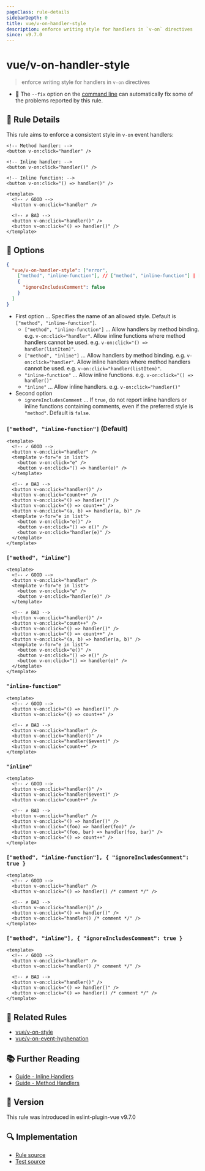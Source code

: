 ```yaml
---
pageClass: rule-details
sidebarDepth: 0
title: vue/v-on-handler-style
description: enforce writing style for handlers in `v-on` directives
since: v9.7.0
---
```


# vue/v-on-handler-style

> enforce writing style for handlers in `v-on` directives

- :wrench: The `--fix` option on the [command line](https://eslint.org/docs/user-guide/command-line-interface#fixing-problems) can automatically fix some of the problems reported by this rule.

## :book: Rule Details

This rule aims to enforce a consistent style in `v-on` event handlers:

```vue
<!-- Method handler: -->
<button v-on:click="handler" />

<!-- Inline handler: -->
<button v-on:click="handler()" />

<!-- Inline function: -->
<button v-on:click="() => handler()" />
```

<eslint-code-block fix :rules="{'vue/v-on-handler-style': ['error']}">

```vue
<template>
  <!-- ✓ GOOD -->
  <button v-on:click="handler" />

  <!-- ✗ BAD -->
  <button v-on:click="handler()" />
  <button v-on:click="() => handler()" />
</template>
```

</eslint-code-block>

## :wrench: Options

```json
{
  "vue/v-on-handler-style": ["error",
    ["method", "inline-function"], // ["method", "inline-function"] | ["method", "inline"] | "inline-function" | "inline"
    {
      "ignoreIncludesComment": false
    }
  ]
}
```

- First option ... Specifies the name of an allowed style. Default is `["method", "inline-function"]`.
  - `["method", "inline-function"]` ... Allow handlers by method binding. e.g. `v-on:click="handler"`. Allow inline functions where method handlers cannot be used. e.g. `v-on:click="() => handler(listItem)"`.
  - `["method", "inline"]` ... Allow handlers by method binding. e.g. `v-on:click="handler"`. Allow inline handlers where method handlers cannot be used. e.g. `v-on:click="handler(listItem)"`.
  - `"inline-function"` ... Allow inline functions. e.g. `v-on:click="() => handler()"`
  - `"inline"` ... Allow inline handlers. e.g. `v-on:click="handler()"`
- Second option
  - `ignoreIncludesComment` ... If `true`, do not report inline handlers or inline functions containing comments, even if the preferred style is `"method"`. Default is `false`.

### `["method", "inline-function"]` (Default)

<eslint-code-block fix :rules="{'vue/v-on-handler-style': ['error', ['method', 'inline-function']]}">

```vue
<template>
  <!-- ✓ GOOD -->
  <button v-on:click="handler" />
  <template v-for="e in list">
    <button v-on:click="e" />
    <button v-on:click="() => handler(e)" />
  </template>

  <!-- ✗ BAD -->
  <button v-on:click="handler()" />
  <button v-on:click="count++" />
  <button v-on:click="() => handler()" />
  <button v-on:click="() => count++" />
  <button v-on:click="(a, b) => handler(a, b)" />
  <template v-for="e in list">
    <button v-on:click="e()" />
    <button v-on:click="() => e()" />
    <button v-on:click="handler(e)" />
  </template>
</template>
```

</eslint-code-block>

### `["method", "inline"]`

<eslint-code-block fix :rules="{'vue/v-on-handler-style': ['error', ['method', 'inline']]}">

```vue
<template>
  <!-- ✓ GOOD -->
  <button v-on:click="handler" />
  <template v-for="e in list">
    <button v-on:click="e" />
    <button v-on:click="handler(e)" />
  </template>

  <!-- ✗ BAD -->
  <button v-on:click="handler()" />
  <button v-on:click="count++" />
  <button v-on:click="() => handler()" />
  <button v-on:click="() => count++" />
  <button v-on:click="(a, b) => handler(a, b)" />
  <template v-for="e in list">
    <button v-on:click="e()" />
    <button v-on:click="() => e()" />
    <button v-on:click="() => handler(e)" />
  </template>
</template>
```

</eslint-code-block>

### `"inline-function"`

<eslint-code-block fix :rules="{'vue/v-on-handler-style': ['error', 'inline-function']}">

```vue
<template>
  <!-- ✓ GOOD -->
  <button v-on:click="() => handler()" />
  <button v-on:click="() => count++" />

  <!-- ✗ BAD -->
  <button v-on:click="handler" />
  <button v-on:click="handler()" />
  <button v-on:click="handler($event)" />
  <button v-on:click="count++" />
</template>
```

</eslint-code-block>

### `"inline"`

<eslint-code-block fix :rules="{'vue/v-on-handler-style': ['error', 'inline']}">

```vue
<template>
  <!-- ✓ GOOD -->
  <button v-on:click="handler()" />
  <button v-on:click="handler($event)" />
  <button v-on:click="count++" />

  <!-- ✗ BAD -->
  <button v-on:click="handler" />
  <button v-on:click="() => handler()" />
  <button v-on:click="(foo) => handler(foo)" />
  <button v-on:click="(foo, bar) => handler(foo, bar)" />
  <button v-on:click="() => count++" />
</template>
```

</eslint-code-block>

### `["method", "inline-function"], { "ignoreIncludesComment": true }`

<eslint-code-block fix :rules="{'vue/v-on-handler-style': ['error', ['method', 'inline-function'], {ignoreIncludesComment: true}]}">

```vue
<template>
  <!-- ✓ GOOD -->
  <button v-on:click="handler" />
  <button v-on:click="() => handler() /* comment */" />

  <!-- ✗ BAD -->
  <button v-on:click="handler()" />
  <button v-on:click="() => handler()" />
  <button v-on:click="handler() /* comment */" />
</template>
```

</eslint-code-block>

### `["method", "inline"], { "ignoreIncludesComment": true }`

<eslint-code-block fix :rules="{'vue/v-on-handler-style': ['error', ['method', 'inline'], {ignoreIncludesComment: true}]}">

```vue
<template>
  <!-- ✓ GOOD -->
  <button v-on:click="handler" />
  <button v-on:click="handler() /* comment */" />

  <!-- ✗ BAD -->
  <button v-on:click="handler()" />
  <button v-on:click="() => handler()" />
  <button v-on:click="() => handler() /* comment */" />
</template>
```

</eslint-code-block>

## :couple: Related Rules

- [vue/v-on-style](./v-on-style.md)
- [vue/v-on-event-hyphenation](./v-on-event-hyphenation.md)

## :books: Further Reading

- [Guide - Inline Handlers]
- [Guide - Method Handlers]

[Guide - Inline Handlers]: https://vuejs.org/guide/essentials/event-handling.html#inline-handlers
[Guide - Method Handlers]: https://vuejs.org/guide/essentials/event-handling.html#method-handlers

## :rocket: Version

This rule was introduced in eslint-plugin-vue v9.7.0

## :mag: Implementation

- [Rule source](https://github.com/vuejs/eslint-plugin-vue/blob/master/lib/rules/v-on-handler-style.js)
- [Test source](https://github.com/vuejs/eslint-plugin-vue/blob/master/tests/lib/rules/v-on-handler-style.js)
